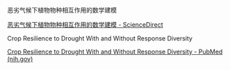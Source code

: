 

恶劣气候下植物物种相互作用的数学建模

[恶劣气候下植物物种相互作用的数学建模 - ScienceDirect](https://www.sciencedirect.com/science/article/pii/S0377042710000294)



Crop Resilience to Drought With and Without Response Diversity

[Crop Resilience to Drought With and Without Response Diversity - PubMed (nih.gov)](https://pubmed.ncbi.nlm.nih.gov/32582251/)



